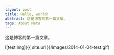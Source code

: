 ```yaml
---
layout: post
title: Hello, world!
abstract: 这是博客的第一篇文章。
tags: About Meta
---
```


这是博客的第一篇文章。

![test img]({{ site.url }}/images/2014-01-04-test.gif)